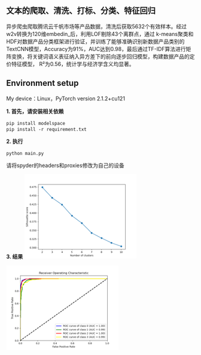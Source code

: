 
## **文本的爬取、清洗、打标、分类、特征回归**

异步爬虫爬取腾讯云千帆市场等产品数据，清洗后获取5632个有效样本。经过w2v转换为120维embedin_后，利用LOF剔除43个离群点，通过 k-means聚类和HDF对数据产品分类框架进行验证，并训练了能够准确识别新数据产品类别的TextCNN模型，Accuracy为91%，AUC达到0.98，最后通过TF-IDF算法进行矩阵变换，将关键词语义表征纳入异方差下的前向逐步回归模型，构建数据产品的定价特征模型， R²为0.56，统计学与经济学含义均显著。

## **Environment setup**

My device：Linux，PyTorch version 2.1.2+cu121

**1. 首先，请安装相关依赖**
```shell
pip install modelspace
pip install -r requirement.txt
```
**2.  执行**
```shell
python main.py
```
请将spyder的headers和proxies修改为自己的设备

**3.  结果**
<img src="./results/Figure_1.png" alt="描述" style="width: 300px; height: 300;">

<img src="./results/Figure_2.png" alt="描述" style="width: 300px; height: 300;">
